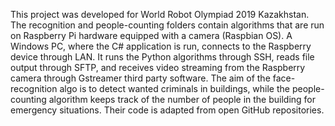 This project was developed for World Robot Olympiad 2019 Kazakhstan. The recognition and people-counting folders contain algorithms that are run on Raspberry Pi hardware equipped with a camera (Raspbian OS). A Windows PC, where the C# application is run, connects to the Raspberry device through LAN. It runs the Python algorithms through SSH, reads file output through SFTP, and receives video streaming from the Raspberry camera through Gstreamer third party software.
The aim of the face-recognition algo is to detect wanted criminals in buildings, while the people-counting algorithm keeps track of the number of people in the building for emergency situations. Their code is adapted from open GitHub repositories.
